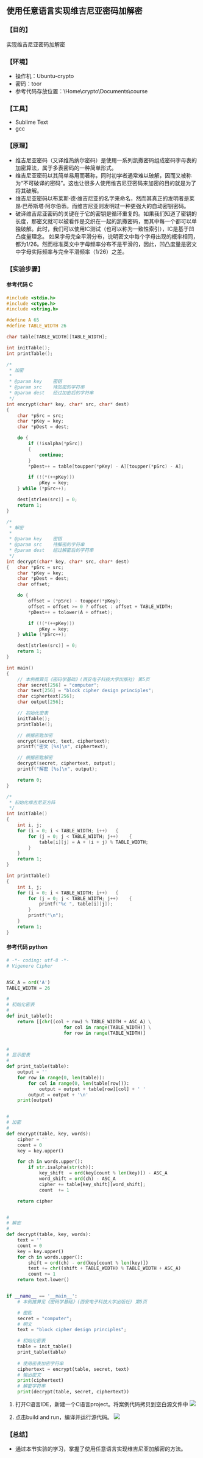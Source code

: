 ## 使用任意语言实现维吉尼亚密码加解密

### 【目的】
 实现维吉尼亚密码加解密

### 【环境】
- 操作机：Ubuntu-crypto
- 密码：toor
- 参考代码存放位置：\Home\crypto\Documents\course

### 【工具】
- Sublime Text
- gcc

### 【原理】
- 维吉尼亚密码（又译维热纳尔密码）是使用一系列凯撒密码组成密码字母表的加密算法，属于多表密码的一种简单形式。
- 维吉尼亚密码以其简单易用而著称，同时初学者通常难以破解，因而又被称为“不可破译的密码”。这也让很多人使用维吉尼亚密码来加密的目的就是为了将其破解。
- 维吉尼亚密码以布莱斯·德·维吉尼亚的名字来命名，然而其真正的发明者是莱昂·巴蒂斯塔·阿尔伯蒂。而维吉尼亚则发明过一种更强大的自动密钥密码。
- 破译维吉尼亚密码的关键在于它的密钥是循环重复的。如果我们知道了密钥的长度，那密文就可以被看作是交织在一起的凯撒密码，而其中每一个都可以单独破解。此时，我们可以使用IC测试（也可以称为一致性索引），IC是基于凹凸度量理念。
如果字母完全平滑分布，说明密文中每个字母出现的概率相同，都为1/26。然而标准英文中字母频率分布不是平滑的，因此，凹凸度量是密文中字母实际频率与完全平滑频率（1/26）之差。

### 【实验步骤】

#### 参考代码 C
```c
#include <stdio.h>
#include <ctype.h>
#include <string.h>

#define A 65
#define TABLE_WIDTH 26

char table[TABLE_WIDTH][TABLE_WIDTH];

int initTable();
int printTable();

/*
 * 加密
 *
 * @param key    密钥
 * @param src    待加密的字符串
 * @param dest   经过加密后的字符串
 */
int encrypt(char* key, char* src, char* dest)
{
	char *pSrc = src;
	char *pKey = key;
	char *pDest = dest;

	do {
		if (!isalpha(*pSrc))
		{
			continue;
		}
		*pDest++ = table[toupper(*pKey) - A][toupper(*pSrc) - A];

		if (!(*(++pKey)))
			pKey = key;
	} while (*pSrc++);

	dest[strlen(src)] = 0;
	return 1;
}

/*
 * 解密
 *
 * @param key    密钥
 * @param src    待解密的字符串
 * @param dest   经过解密后的字符串
 */
int decrypt(char* key, char* src, char* dest)
{	char *pSrc = src;
	char *pKey = key;
	char *pDest = dest;
	char offset;

	do {
		offset = (*pSrc) - toupper(*pKey);
		offset = offset >= 0 ? offset : offset + TABLE_WIDTH;
		*pDest++ = tolower(A + offset);

		if (!(*(++pKey)))
			pKey = key;
	} while (*pSrc++);

	dest[strlen(src)] = 0;
	return 1;
}

int main()
{
	// 本例推算见《密码学基础》(西安电子科技大学出版社) 第5页
	char secret[256] = "computer";
	char text[256] = "block cipher design principles";
	char ciphertext[256];
	char output[256];

	// 初始化密表
	initTable();
	printTable();

	// 根据密匙加密
	encrypt(secret, text, ciphertext);
	printf("密文 [%s]\n", ciphertext);

	// 根据密匙解密
	decrypt(secret, ciphertext, output);
	printf("解密 [%s]\n", output);

	return 0;
}

/*
 * 初始化维吉尼亚方阵
 */
int initTable()
{
	int i, j;
	for (i = 0; i < TABLE_WIDTH; i++)   {
		for (j = 0; j < TABLE_WIDTH; j++)    {
			table[i][j] = A + (i + j) % TABLE_WIDTH;
		}
	}
	return 1;
}

int printTable()
{
	int i, j;
	for (i = 0; i < TABLE_WIDTH; i++)   {
		for (j = 0; j < TABLE_WIDTH; j++)    {
			printf("%c ", table[i][j]);
		}
		printf("\n");
	}
	return 1;
}
```
#### 参考代码 python
```python
# -*- coding: utf-8 -*-
# Vigenere Cipher


ASC_A = ord('A')
TABLE_WIDTH = 26

# 
# 初始化密表
# 
def init_table():
    return [[chr((col + row) % TABLE_WIDTH + ASC_A) \
                     for col in range(TABLE_WIDTH)] \
                     for row in range(TABLE_WIDTH)]


# 
# 显示密表
# 
def print_table(table):
    output = ''
    for row in range(0, len(table)):
        for col in range(0, len(table[row])):
            output = output + table[row][col] + ' '
        output = output + '\n'
    print(output)


# 
# 加密
# 
def encrypt(table, key, words):
    cipher = ''
    count = 0
    key = key.upper()

    for ch in words.upper():
        if str.isalpha(str(ch)):
            key_shift  = ord(key[count % len(key)]) - ASC_A
            word_shift = ord(ch) - ASC_A
            cipher += table[key_shift][word_shift];
            count  += 1

    return cipher


# 
# 解密
# 
def decrypt(table, key, words):
    text = ''
    count = 0
    key = key.upper()
    for ch in words.upper():
        shift = ord(ch) - ord(key[count % len(key)])
        text += chr((shift + TABLE_WIDTH) % TABLE_WIDTH + ASC_A)
        count += 1
    return text.lower()


if __name__ == '__main__':
    # 本例推算见《密码学基础》(西安电子科技大学出版社) 第5页

    # 密匙
    secret = "computer";
    # 明文
    text = "block cipher design principles";

    # 初始化密表
    table = init_table()
    print_table(table)
    
    # 使用密表加密字符串
    ciphertext = encrypt(table, secret, text)
    # 输出密文
    print(ciphertext)
    # 解密字符串
    print(decrypt(table, secret, ciphertext))
```
1. 打开C语言IDE，新建一个C语言project。将案例代码拷贝到空白源文件中
![](files/2018-04-19-15-02-38.png)

2. 点击build and run，编译并运行源代码。
![](files/2018-04-19-15-04-53.png)

### 【总结】
- 通过本节实验的学习，掌握了使用任意语言实现维吉尼亚加解密的方法。
